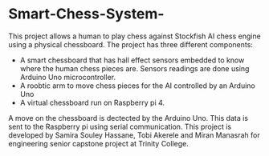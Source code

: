 # Smart-Chess-System-
This project allows a human to play chess against Stockfish AI chess engine using a physical chessboard. 
The project has three different components:
  - A smart chessboard that has hall effect sensors embedded to know where the human chess pieces are. Sensors readings are done using  Arduino Uno microcontroller. 
  - A roobtic arm to move chess pieces for the AI controlled by an Arduino Uno
  - A virtual chessboard run on Raspberry pi 4. 

A move on the chessboard is dectected by the Arduino Uno. This data is sent to the Raspberry pi using serial communication.
This project is developed by Samira Souley Hassane, Tobi Akerele and Miran Manasrah for engineering senior capstone project at Trinity College. 
